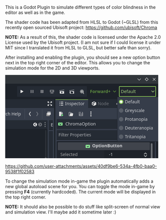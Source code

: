 This is a Godot Plugin to simulate different types of color blindness in the editor as well as in the game.

The shader code has been adapted from HLSL to Godot (~GLSL) from this recently open sourced Ubisoft project: https://github.com/ubisoft/Chroma

**NOTE:** As a result of this, the shader code is licensed under the Apache 2.0 License used by the Ubisoft project.
(I am not sure if I could license it under MIT since I translated it from HLSL to GLSL, but better safe than sorry).

After installing and enabling the plugin, you should see a new option button next in the top right corner of the editor. This allows you to change the simulation mode for the 2D and 3D viewports.

![Editor Screenshot](https://raw.githubusercontent.com/Sch1nken/ChromaGD/refs/heads/main/github_images/editor_screenshot.png)


https://github.com/user-attachments/assets/40df9be6-534a-4fb0-baa0-9538f1f02583


To change the simulation mode in-game the plugin automatically adds a new global autoload scene for you. You can toggle the mode in-game by pressing **F4** (currently hardcoded). The current mode will be displayed in the top right corner.

**NOTE:** It should also be possible to do stuff like split-screen of normal view and simulation view. I'll maybe add it sometime later :)

